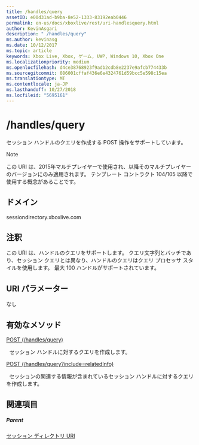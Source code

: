 ```yaml
---
title: /handles/query
assetID: e00d31ad-b9ba-8e52-1333-83192eab0446
permalink: en-us/docs/xboxlive/rest/uri-handlesquery.html
author: KevinAsgari
description: " /handles/query"
ms.author: kevinasg
ms.date: 10/12/2017
ms.topic: article
keywords: Xbox Live, Xbox, ゲーム, UWP, Windows 10, Xbox One
ms.localizationpriority: medium
ms.openlocfilehash: d4ce38768923f9adb2cdb8e2237e9afcb774433b
ms.sourcegitcommit: 086001cffaf436e6e4324761d59bcc5e598c15ea
ms.translationtype: MT
ms.contentlocale: ja-JP
ms.lasthandoff: 10/27/2018
ms.locfileid: "5695161"
---
```

# <a name="handlesquery"></a>/handles/query
セッション ハンドルのクエリを作成する POST 操作をサポートしています。 

> [!NOTE] 
> この URI は、2015年マルチプレイヤーで使用され、以降そのマルチプレイヤーのバージョンにのみ適用されます。 テンプレート コントラクト 104/105 以降で使用する概念があることです。  

 
<a id="ID4EQ"></a>

 
## <a name="domain"></a>ドメイン
sessiondirectory.xboxlive.com  
<a id="ID4EV"></a>

 
## <a name="remarks"></a>注釈
この URI は、ハンドルのクエリをサポートします。 クエリ文字列とバッチであり、セッション クエリとは異なり、ハンドルのクエリはクエリ プロセッサ スタイルを使用します。 最大 100 ハンドルがサポートされています。  
<a id="ID4E2"></a>

 
## <a name="uri-parameters"></a>URI パラメーター
 
なし   
<a id="ID4EEB"></a>

 
## <a name="valid-methods"></a>有効なメソッド

[POST (/handles/query)](uri-handlesquerypost.md)

&nbsp;&nbsp;セッション ハンドルに対するクエリを作成します。

[POST (/handles/query?include=relatedInfo)](uri-handlesqueryincludepost.md)

&nbsp;&nbsp;セッションの関連する情報が含まれているセッション ハンドルに対するクエリを作成します。
 
<a id="ID4EQB"></a>

 
## <a name="see-also"></a>関連項目
 
<a id="ID4ESB"></a>

 
##### <a name="parent"></a>Parent 

[セッション ディレクトリ URI](atoc-reference-sessiondirectory.md)

   